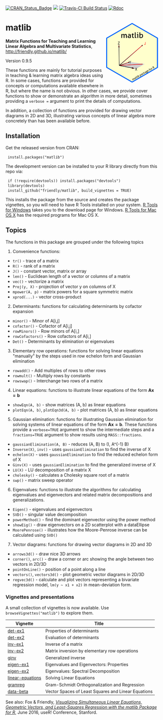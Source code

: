 <!-- badges: start -->

[![CRAN_Status_Badge](http://www.r-pkg.org/badges/version/matlib)](https://cran.r-project.org/package=matlib)
[![](http://cranlogs.r-pkg.org/badges/grand-total/matlib)](https://cran.r-project.org/package=matlib)
[![Travis-CI Build Status](https://travis-ci.org/friendly/matlib.svg?branch=master)](https://travis-ci.org/friendly/matlib)
[![Rdoc](http://www.rdocumentation.org/badges/version/matlib)](http://www.rdocumentation.org/packages/matlib)

<!-- badges: end -->

# matlib <img src="matlib-logo.png" align="right" height="200px" />

**Matrix Functions for Teaching and Learning Linear Algebra and Multivariate Statistics**, http://friendly.github.io/matlib/

Version 0.9.5

These functions are mainly for tutorial purposes in teaching & learning matrix algebra
ideas using R. In some cases, functions are provided for concepts or computations available
elsewhere in R, but where the name is not obvious.  In other
cases, we provide cover functions to show or demonstrate an algorithm in more detail, sometimes
providing a `verbose =` argument to print the details of computations.

In addition, a collection of functions are provided for drawing vector diagrams in 2D and 3D, illustrating
various concepts of linear algebra more concretely than has been available before.

## Installation

Get the released version from CRAN:

     install.packages("matlib")

The development version can be installed to your R library directly from this repo via:

     if (!require(devtools)) install.packages("devtools")
     library(devtools)
     install_github("friendly/matlib", build_vignettes = TRUE)

This installs the package from the source and creates the package vignettes, 
so you will need to have R Tools installed on your system.  [R Tools for Windows](https://cran.r-project.org/bin/windows/Rtools/)
takes you to the download page for Windows.  [R Tools for Mac OS X](https://cran.r-project.org/bin/macosx/tools/)
has the required programs for Mac OS X.


## Topics
The functions in this package are grouped under the following topics

1. Convenience functions:  

  - `tr()` - trace of a matrix
  - `R()` - rank of a matrix
  - `J()` - constant vector, matrix or array
  - `len()` - Euclidean length of a vector or columns of a matrix
  - `vec()` - vectorize a matrix
  - `Proj(y, X)` - projection of vector y on columns of X
  - `mpower(A, p)` - matrix powers for a square symmetric matrix
  - `xprod(...)` - vector cross-product

2. Determinants: functions for calculating determinants by cofactor expansion

  - `minor()` - Minor of A[i,j]
  - `cofactor()` - Cofactor of A[i,j]
  - `rowMinors()` - Row minors of A[i,]
  - `rowCofactors()` - Row cofactors of A[i,]
  - `Det()` - Determinants by elimination or eigenvalues

3. Elementary row operations: functions for solving linear equations "manually" by the steps used in row echelon form and Gaussian elimination

  - `rowadd()` - Add multiples of rows to other rows
  - `rowmult()` - Multiply rows by constants
  - `rowswap()` - Interchange two rows of a matrix

4. Linear equations: functions to illustrate linear equations of the form $\mathbf{A x = b}$

  - `showEqn(A, b)` - show matrices (A, b) as linear equations
  - `plotEqn(A, b)`, `plotEqn3d(A, b)`  - plot matrices (A, b) as linear equations
  
5. Gaussian elimination: functions for illustrating Gaussian elimination for solving systems of linear equations of the form
$\mathbf{A x = b}$.  These functions provide a `verbose=TRUE` argument to show the intermediate steps
and a `fractions=TRUE` argument to show results using `MASS::fractions`.

  - `gaussianElimination(A, B)` - reduces (A, B) to (I, A^{-1} B)
  - `Inverse(X)`, `inv()` - uses `gaussianElimination` to find the inverse of X
  - `echelon(X)` - uses `gaussianElimination` to find the reduced echelon form of X
  - `Ginv(X)` - uses `gaussianElimination` to find the generalized inverse of X
  - `LU(X)` - LU decomposition of a matrix X
  - `cholesky()` - calculates a Cholesky square root of a matrix
  - `swp()` - matrix sweep operator

6. Eigenvalues: functions to illustrate the algorithms for calculating eigenvalues and eigenvectors and related matrix decompositions and generalizations.

  - `Eigen()` - eigenvalues and eigenvectors
  - `SVD()` - singular value decomposition
  - `powerMethod()` - find the dominant eigenvector using the power method 
  - `showEig()` - draw eigenvectors on a 2D scatterplot with a dataEllipse
  - `MoorePenrose()` - illustrates how the Moore-Penrose inverse can be calculated using `SVD()`

7. Vector diagrams: functions for drawing vector diagrams in 2D and 3D

  - `arrows3d()` - draw nice 3D arrows
  - `corner()`, `arc()` -  draw a corner or arc showing the angle between two vectors in 2D/3D
  - `pointOnLine()` - position of a point along a line
  - `vectors()`, `vectors3d()` - plot geometric vector diagrams in 2D/3D 
  - `regvec3d()` - calculate and plot vectors representing a bivariate regression model, `lm(y ~ x1 + x2)` in mean-deviation form.

### Vignettes and presentations

A small collection of vignettes is now available.  Use `browseVignettes("matlib")` to explore them.

| Vignette                                                                            | Title                                         |
|-------------------------------------------------------------------------------------|-----------------------------------------------|
| [det-ex1](http://friendly.github.io/matlib/articles/det-ex1.html)                   | Properties of determinants                    |
| [det-ex2](http://friendly.github.io/matlib/articles/det-ex2.html)                   | Evaluation of determinants                    |
| [inv-ex1](http://friendly.github.io/matlib/articles/inv-ex1.html)                   | Inverse of a matrix                           |
| [inv-ex2](http://friendly.github.io/matlib/articles/inv-ex2.html)                   | Matrix inversion by elementary row operations |
| [ginv](http://friendly.github.io/matlib/articles/ginv.html)                         | Generalized inverse                           |
| [eigen-ex1](http://friendly.github.io/matlib/articles/eigen-ex1.html)              | Eigenvalues and Eigenvectors: Properties      |
| [eigen-ex2](http://friendly.github.io/matlib/articles/eigen-ex2.html)               | Eigenvalues: Spectral Decomposition           |
| [linear-equations](http://friendly.github.io/matlib/articles/linear-equations.html) | Solving Linear Equations                      |
| [gramreg](http://friendly.github.io/matlib/articles/gramreg.html)                   | Gram-Schmidt Orthogonalization and Regression |
| [data-beta](http://friendly.github.io/matlib/articles/data-beta.html)               | Vector Spaces of Least Squares and Linear Equations |


See also: Fox & Friendly, [_Visualizing Simultaneous Linear Equations, Geometric Vectors, and Least-Squares Regression with the matlib Package for R_](https://socialsciences.mcmaster.ca/jfox/Papers/matlib-useR2016.pdf),
June 2016, useR! Conference, Stanford.


